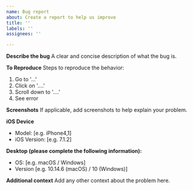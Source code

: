 ```yaml
---
name: Bug report
about: Create a report to help us improve
title: ''
labels: ''
assignees: ''

---
```


**Describe the bug**
A clear and concise description of what the bug is.

**To Reproduce**
Steps to reproduce the behavior:
1. Go to '...'
2. Click on '....'
3. Scroll down to '....'
4. See error

**Screenshots**
If applicable, add screenshots to help explain your problem.

**iOS Device**
- Model: [e.g. iPhone4,1]
- iOS Version: [e.g. 7.1.2]

**Desktop (please complete the following information):**
 - OS: [e.g. macOS / Windows]
 - Version [e.g. 10.14.6 (macOS) / 10 (Windows)]

**Additional context**
Add any other context about the problem here.

